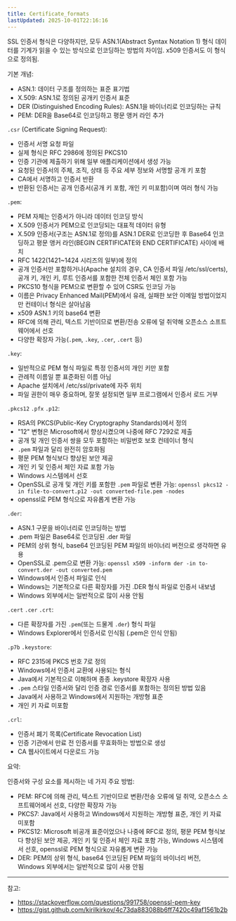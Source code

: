```yaml
---
title: Certificate_formats
lastUpdated: 2025-10-01T22:16:16
---
```


SSL 인증서 형식은 다양하지만, 모두 ASN.1(Abstract Syntax Notation 1) 형식 데이터를 기계가 읽을 수 있는 방식으로 인코딩하는 방법의 차이임. x509 인증서도 이 형식으로 정의됨.

기본 개념:
- ASN.1: 데이터 구조를 정의하는 표준 표기법
- X.509: ASN.1로 정의된 공개키 인증서 표준
- DER (Distinguished Encoding Rules): ASN.1을 바이너리로 인코딩하는 규칙
- PEM: DER을 Base64로 인코딩하고 평문 앵커 라인 추가

`.csr` (Certificate Signing Request):
- 인증서 서명 요청 파일
- 실제 형식은 RFC 2986에 정의된 PKCS10
- 인증 기관에 제출하기 위해 일부 애플리케이션에서 생성 가능
- 요청된 인증서의 주체, 조직, 상태 등 주요 세부 정보와 서명할 공개 키 포함
- CA에서 서명하고 인증서 반환
- 반환된 인증서는 공개 인증서(공개 키 포함, 개인 키 미포함)이며 여러 형식 가능

`.pem`:
- PEM 자체는 인증서가 아니라 데이터 인코딩 방식
- X.509 인증서가 PEM으로 인코딩되는 대표적 데이터 유형
- X.509 인증서(구조는 ASN.1로 정의)를 ASN.1 DER로 인코딩한 후 Base64 인코딩하고 평문 앵커 라인(BEGIN CERTIFICATE와 END CERTIFICATE) 사이에 배치
- RFC 1422(1421~1424 시리즈의 일부)에 정의
- 공개 인증서만 포함하거나(Apache 설치의 경우, CA 인증서 파일 /etc/ssl/certs), 공개 키, 개인 키, 루트 인증서를 포함한 전체 인증서 체인 포함 가능
- PKCS10 형식을 PEM으로 변환할 수 있어 CSR도 인코딩 가능
- 이름은 Privacy Enhanced Mail(PEM)에서 유래, 실패한 보안 이메일 방법이었지만 컨테이너 형식은 살아남음
- x509 ASN.1 키의 base64 변환
- RFC에 의해 관리, 텍스트 기반이므로 변환/전송 오류에 덜 취약해 오픈소스 소프트웨어에서 선호
- 다양한 확장자 가능(`.pem`, `.key`, `.cer`, `.cert` 등)

`.key`:
- 일반적으로 PEM 형식 파일로 특정 인증서의 개인 키만 포함
- 관례적 이름일 뿐 표준화된 이름 아님
- Apache 설치에서 /etc/ssl/private에 자주 위치
- 파일 권한이 매우 중요하며, 잘못 설정되면 일부 프로그램에서 인증서 로드 거부

`.pkcs12` `.pfx` `.p12`:
- RSA의 PKCS(Public-Key Cryptography Standards)에서 정의
- "12" 변형은 Microsoft에서 향상시켰으며 나중에 RFC 7292로 제출
- 공개 및 개인 인증서 쌍을 모두 포함하는 비밀번호 보호 컨테이너 형식
- `.pem` 파일과 달리 완전히 암호화됨
- 평문 PEM 형식보다 향상된 보안 제공
- 개인 키 및 인증서 체인 자료 포함 가능
- Windows 시스템에서 선호
- OpenSSL로 공개 및 개인 키를 포함한 `.pem` 파일로 변환 가능: `openssl pkcs12 -in file-to-convert.p12 -out converted-file.pem -nodes`
- openssl로 PEM 형식으로 자유롭게 변환 가능

`.der`:
- ASN.1 구문을 바이너리로 인코딩하는 방법
- .pem 파일은 Base64로 인코딩된 .der 파일
- PEM의 상위 형식, base64 인코딩된 PEM 파일의 바이너리 버전으로 생각하면 유용
- OpenSSL로 .pem으로 변환 가능: `openssl x509 -inform der -in to-convert.der -out converted.pem`
- Windows에서 인증서 파일로 인식
- Windows는 기본적으로 다른 확장자를 가진 .DER 형식 파일로 인증서 내보냄
- Windows 외부에서는 일반적으로 많이 사용 안됨

`.cert` `.cer` `.crt`:
- 다른 확장자를 가진 `.pem`(또는 드물게 `.der`) 형식 파일
- Windows Explorer에서 인증서로 인식됨 (.pem은 인식 안됨)

`.p7b` `.keystore`:
- RFC 2315에 PKCS 번호 7로 정의
- Windows에서 인증서 교환에 사용되는 형식
- Java에서 기본적으로 이해하며 종종 .keystore 확장자 사용
- `.pem` 스타일 인증서와 달리 인증 경로 인증서를 포함하는 정의된 방법 있음
- Java에서 사용하고 Windows에서 지원하는 개방형 표준
- 개인 키 자료 미포함

`.crl`:
- 인증서 폐기 목록(Certificate Revocation List)
- 인증 기관에서 만료 전 인증서를 무효화하는 방법으로 생성
- CA 웹사이트에서 다운로드 가능

요약:

인증서와 구성 요소를 제시하는 네 가지 주요 방법:
- PEM: RFC에 의해 관리, 텍스트 기반이므로 변환/전송 오류에 덜 취약, 오픈소스 소프트웨어에서 선호, 다양한 확장자 가능
- PKCS7: Java에서 사용하고 Windows에서 지원하는 개방형 표준, 개인 키 자료 미포함
- PKCS12: Microsoft 비공개 표준이었으나 나중에 RFC로 정의, 평문 PEM 형식보다 향상된 보안 제공, 개인 키 및 인증서 체인 자료 포함 가능, Windows 시스템에서 선호, openssl로 PEM 형식으로 자유롭게 변환 가능
- DER: PEM의 상위 형식, base64 인코딩된 PEM 파일의 바이너리 버전, Windows 외부에서는 일반적으로 많이 사용 안됨

---

참고:
- https://stackoverflow.com/questions/991758/openssl-pem-key
- https://gist.github.com/kirilkirkov/4c73da883088b6ff7420c49af1561b2b

